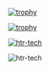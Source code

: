 [![trophy](https://github-profile-trophy.vercel.app/?username=ryo-ma)](https://github.com/Sarfraz-Ssb/github-profile-trophy)

[![trophy](https://github-profile-trophy.vercel.app/?username=ryo-ma&theme=onedark)](https://github.com/Sarfraz-Ssb/github-profile-trophy)


<p align="left"> <a href="https://github.com/ryo-ma/github-profile-trophy"><img src="https://github-profile-trophy.vercel.app/?username=Sarfraz-Ssb" alt="htr-tech" /></a> </p>
<p align="left"> <img src="https://komarev.com/ghpvc/?username=htr-tech&label=Profile%20views&color=eb4d3d&style=flat-square" alt="htr-tech" /> </pu>
</i></b></h3>




 
